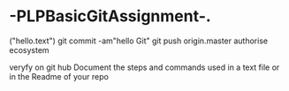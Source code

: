 # -PLPBasicGitAssignment-.
("hello.text")
git commit -am"hello Git"
git push origin.master authorise ecosystem

veryfy on git hub
Document the steps and commands used in a text file or in the Readme of your repo
